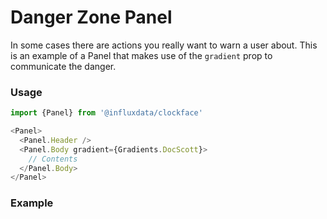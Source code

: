 # Danger Zone Panel

In some cases there are actions you really want to warn a user about. This is an example of a Panel that makes use of the `gradient` prop to communicate the danger.

### Usage
```js
import {Panel} from '@influxdata/clockface'
```
```js
<Panel>
  <Panel.Header />
  <Panel.Body gradient={Gradients.DocScott}>
    // Contents
  </Panel.Body>
</Panel>
```

### Example
<!-- STORY -->


<!-- STORY HIDE START -->

<!-- STORY HIDE END -->

<!-- PROPS -->
